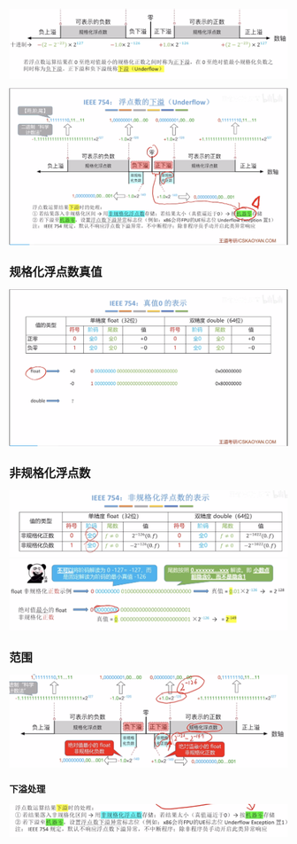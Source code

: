 


![输入图片说明](/imgs/2025-08-04/e3rjHeKXBoGGYSkT.png)

![输入图片说明](/imgs/2025-08-04/78MStUnSjPnoIl8A.png)

## 规格化浮点数真值
![输入图片说明](/imgs/2025-08-04/lLM80IiKeVn6QeY9.png)

## 非规格化浮点数
![输入图片说明](/imgs/2025-08-04/6NzDVTXhKYuAKhcm.png)
![输入图片说明](/imgs/2025-08-04/FdGdfa2b0j824ejS.png)
## 范围
![输入图片说明](/imgs/2025-08-04/0DEf76ioyMmvYGN4.png)
### 下溢处理
![输入图片说明](/imgs/2025-08-04/tGh6WLdXYO80cYkw.png)
<!--stackedit_data:
eyJoaXN0b3J5IjpbLTE3ODI2MzMyMzVdfQ==
-->